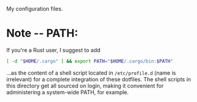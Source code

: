 My configuration files.

# Note -- PATH:

If you're a Rust user, I suggest to add

```sh
[ -d "$HOME/.cargo" ] && export PATH="$HOME/.cargo/bin:$PATH"
```

...as the content of a shell script located in `/etc/profile.d` (name is irrelevant) for a complete integration of these dotfiles.
The shell scripts in this directory get all sourced on login, making it convenient for administering a system-wide PATH, for example.
